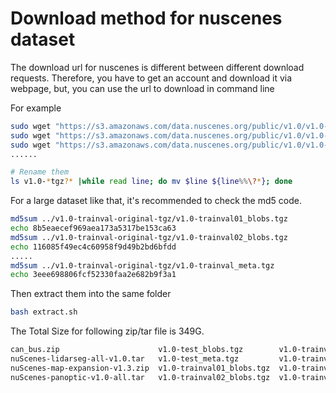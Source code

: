 # Download method for nuscenes dataset

The download url for nuscenes is different between different download requests. Therefore, you have to get an account and download it via webpage, but, you can use the url to download in command line

For example

```bash
sudo wget "https://s3.amazonaws.com/data.nuscenes.org/public/v1.0/v1.0-trainval01_blobs.tgz?AWSAccessKeyId=********&Signature=********&Expires=1666007479" &
sudo wget "https://s3.amazonaws.com/data.nuscenes.org/public/v1.0/v1.0-trainval02_blobs.tgz?AWSAccessKeyId=********&Signature=********&Expires=1666007491" &
sudo wget "https://s3.amazonaws.com/data.nuscenes.org/public/v1.0/v1.0-trainval03_blobs.tgz?AWSAccessKeyId=********&Signature=********&Expires=1666007519" &
......

# Rename them
ls v1.0-*tgz?* |while read line; do mv $line ${line%%\?*}; done
```

For a large dataset like that, it's recommended to check the md5 code.

```bash
md5sum ../v1.0-trainval-original-tgz/v1.0-trainval01_blobs.tgz
echo 8b5eaecef969aea173a5317be153ca63
md5sum ../v1.0-trainval-original-tgz/v1.0-trainval02_blobs.tgz
echo 116085f49ec4c60958f9d49b2bd6bfdd
.....
md5sum ../v1.0-trainval-original-tgz/v1.0-trainval_meta.tgz
echo 3eee698806fcf52330faa2e682b9f3a1
```

Then extract them into the same folder

```bash
bash extract.sh
```

The Total Size for following zip/tar file is 349G.

```bash
can_bus.zip                      v1.0-test_blobs.tgz        v1.0-trainval03_blobs.tgz  v1.0-trainval07_blobs.tgz  v1.0-trainval_meta.tgz
nuScenes-lidarseg-all-v1.0.tar   v1.0-test_meta.tgz         v1.0-trainval04_blobs.tgz  v1.0-trainval08_blobs.tgz
nuScenes-map-expansion-v1.3.zip  v1.0-trainval01_blobs.tgz  v1.0-trainval05_blobs.tgz  v1.0-trainval09_blobs.tgz
nuScenes-panoptic-v1.0-all.tar   v1.0-trainval02_blobs.tgz  v1.0-trainval06_blobs.tgz  v1.0-trainval10_blobs.tgz
```
